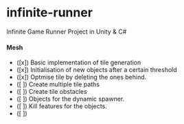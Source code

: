 # infinite-runner
Infinite Game Runner Project in Unity &amp; C#

#### Mesh
- ([x]) Basic implementation of tile generation
- ([x]) Initialisation of new objects after a certain threshold
- ([x]) Optmise tile by deleting the ones behind.
- ([ ]) Create multiple tile paths
- ([ ]) Create tile obstacles 
- ([ ]) Objects for the dynamic spawner. 
- ([ ]) Kill features for the objects.
- ([ ]) 